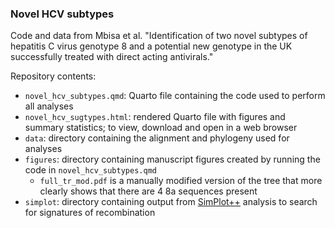 ### Novel HCV subtypes

Code and data from Mbisa et al. "Identification of two novel subtypes of hepatitis C virus genotype 8 and a potential new genotype in the UK successfully treated with direct acting antivirals."

Repository contents:
- `novel_hcv_subtypes.qmd`: Quarto file containing the code used to perform all analyses
- `novel_hcv_sugtypes.html`: rendered Quarto file with figures and summary statistics; to view, download and open in a web browser
- `data`: directory containing the alignment and phylogeny used for analyses
- `figures`: directory containing manuscript figures created by running the code in `novel_hcv_subtypes.qmd`
  - `full_tr_mod.pdf` is a manually modified version of the tree that more clearly shows that there are 4 8a sequences present
- `simplot`: directory containing output from [SimPlot++](https://github.com/Stephane-S/Simplot_PlusPlus) analysis to search for signatures of recombination
